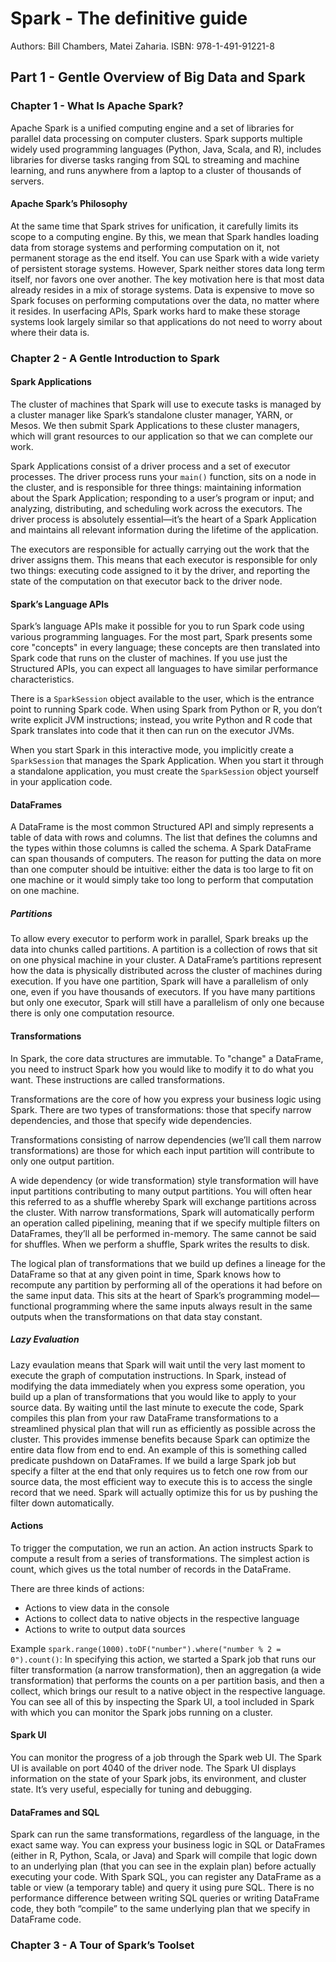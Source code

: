 # Spark - The definitive guide

Authors: Bill Chambers, Matei Zaharia.
ISBN: 978-1-491-91221-8

## Part 1 - Gentle Overview of Big Data and Spark

### Chapter 1 - What Is Apache Spark?

Apache Spark is a unified computing engine and a set of libraries for parallel data processing on computer clusters. Spark supports multiple widely used programming languages (Python, Java, Scala, and R), includes libraries for diverse tasks ranging from SQL to streaming and machine learning, and runs anywhere from a laptop to a cluster of thousands of servers.

#### Apache Spark’s Philosophy

At the same time that Spark strives for unification, it carefully limits its scope to a computing engine. By this, we mean that Spark handles loading data from storage systems and performing computation on it, not permanent storage as the end itself. You can use Spark with a wide variety of persistent storage systems. However, Spark neither stores data long term itself, nor favors one over another. The key motivation here is that most data already resides in a mix of storage systems. Data is expensive to move so Spark focuses on performing computations over the data, no matter where it resides. In userfacing APIs, Spark works hard to make these storage systems look largely similar so that applications do not need to worry about where their data is.

### Chapter 2 - A Gentle Introduction to Spark

#### Spark Applications

The cluster of machines that Spark will use to execute tasks is managed by a cluster manager like Spark’s standalone cluster manager, YARN, or Mesos. We then submit Spark Applications to these cluster managers, which will grant resources to our application so that we can complete our work.

Spark Applications consist of a driver process and a set of executor processes. The driver process runs your `main()` function, sits on a node in the cluster, and is responsible for three things: maintaining information about the Spark Application; responding to a user’s program or input; and analyzing, distributing, and scheduling work across the executors. The driver process is absolutely essential—it’s the heart of a Spark Application and maintains all relevant information during the lifetime of the application.

The executors are responsible for actually carrying out the work that the driver assigns them. This means that each executor is responsible for only two things: executing code assigned to it by the driver, and reporting the state of the computation on that executor back to the driver node.

#### Spark’s Language APIs

Spark’s language APIs make it possible for you to run Spark code using various programming languages. For the most part, Spark presents some core "concepts" in every language; these concepts are then translated into Spark code that runs on the cluster of machines. If you use just the Structured APIs, you can expect all languages to have similar performance characteristics.

There is a `SparkSession` object available to the user, which is the entrance point to running Spark code. When using Spark from Python or R, you don’t write explicit JVM instructions; instead, you write Python and R code that Spark translates into code that it then can run on the executor JVMs.

When you start Spark in this interactive mode, you implicitly create a `SparkSession` that manages the Spark Application. When you start it through a standalone application, you must create the `SparkSession` object yourself in your application code.

#### DataFrames

A DataFrame is the most common Structured API and simply represents a table of data with rows and columns. The list that defines the columns and the types within those columns is called the schema. A Spark DataFrame can span thousands of computers. The reason for putting the data on more than one computer should be intuitive: either the data is too large to fit on one machine or it would simply take too long to perform that computation on one machine.

##### Partitions

To allow every executor to perform work in parallel, Spark breaks up the data into chunks called partitions. A partition is a collection of rows that sit on one physical machine in your cluster. A DataFrame’s partitions represent how the data is physically distributed across the cluster of machines during execution. If you have one partition, Spark will have a parallelism of only one, even if you have thousands of executors. If you have many partitions but only one executor, Spark will still have a parallelism of only one because there is only one computation resource.

#### Transformations

In Spark, the core data structures are immutable. To "change" a DataFrame, you need to instruct Spark how you would like to modify it to do what you want. These instructions are called transformations.

Transformations are the core of how you express your business logic using Spark. There are two types of transformations: those that specify narrow dependencies, and those that specify wide dependencies.

Transformations consisting of narrow dependencies (we’ll call them narrow transformations) are those for which each input partition will contribute to only one output partition.

A wide dependency (or wide transformation) style transformation will have input partitions contributing to many output partitions. You will often hear this referred to as a shuffle whereby Spark will exchange partitions across the cluster. With narrow transformations, Spark will automatically perform an operation called pipelining, meaning that if we specify multiple filters on DataFrames, they’ll all be performed in-memory. The same cannot be said for shuffles. When we perform a shuffle, Spark writes the results to disk.

The logical plan of transformations that we build up defines a lineage for the DataFrame so that at any given point in time, Spark knows how to recompute any partition by performing all of the operations it had before on the same input data. This sits at the heart of Spark’s programming model—functional programming where the same inputs always result in the same outputs when the transformations on that data stay constant.

##### Lazy Evaluation

Lazy evaulation means that Spark will wait until the very last moment to execute the graph of computation instructions. In Spark, instead of modifying the data immediately when you express some operation, you build up a plan of transformations that you would like to apply to your source data. By waiting until the last minute to execute the code, Spark compiles this plan from your raw DataFrame transformations to a streamlined physical plan that will run as efficiently as possible across the cluster. This provides immense benefits because Spark can optimize the entire data flow from end to end. An example of this is something called predicate pushdown on DataFrames. If we build a large Spark job but specify a filter at the end that only requires us to fetch one row from our source data, the most efficient way to execute this is to access the single record that we need. Spark will actually optimize this for us by pushing the filter down automatically.

#### Actions

To trigger the computation, we run an action. An action instructs Spark to compute a result from a series of transformations. The simplest action is count, which gives us the total number of records in the DataFrame.

There are three kinds of actions:

* Actions to view data in the console
* Actions to collect data to native objects in the respective language
* Actions to write to output data sources

Example `spark.range(1000).toDF("number").where("number % 2 = 0").count()`: In specifying this action, we started a Spark job that runs our filter transformation (a narrow transformation), then an aggregation (a wide transformation) that performs the counts on a per partition basis, and then a collect, which brings our result to a native object in the respective language. You can see all of this by inspecting the Spark UI, a tool included in Spark with which you can monitor the Spark jobs running on a cluster.

#### Spark UI

You can monitor the progress of a job through the Spark web UI. The Spark UI is available on port 4040 of the driver node. The Spark UI displays information on the state of your Spark jobs, its environment, and cluster state. It’s very useful, especially for tuning and debugging.

#### DataFrames and SQL

Spark can run the same transformations, regardless of the language, in the exact same way. You can express your business logic in SQL or DataFrames (either in R, Python, Scala, or Java) and Spark will compile that logic down to an underlying plan (that you can see in the explain plan) before actually executing your code. With Spark SQL, you can register any DataFrame as a table or view (a temporary table) and query it using pure SQL. There is no performance difference between writing SQL queries or writing DataFrame code, they both “compile” to the same underlying plan that we specify in DataFrame code.

### Chapter 3 - A Tour of Spark’s Toolset

